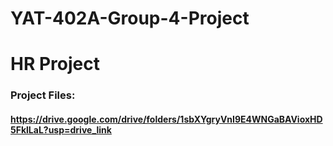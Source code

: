 # YAT-402A-Group-4-Project
# HR Project
### Project Files:
#### https://drive.google.com/drive/folders/1sbXYgryVnI9E4WNGaBAVioxHD5FklLaL?usp=drive_link
